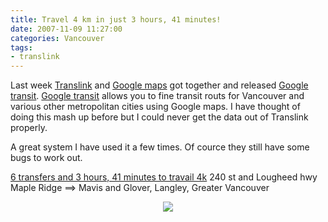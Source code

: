 ```yaml
---
title: Travel 4 km in just 3 hours, 41 minutes!
date: 2007-11-09 11:27:00
categories: Vancouver
tags: 
- translink
---
```

Last week <a href="http://www.google.ca/url?sa=t&amp;ct=res&amp;cd=1&amp;url=http%3A%2F%2Fwww.translink.bc.ca%2F&amp;ei=LqQ0R_b2I6OOgwOqk4mNCw&amp;usg=AFQjCNH0OEk3FTcS8GeV5X6vCgRbgU2T9w&amp;sig2=TTl7Gt46OJfkSiaor5Ij7Q">Translink</a> and <a href="http://www.google.com/maps">Google maps</a> got together and released <a href="http://www.google.com/transit">Google transit</a>.
<a href="http://www.google.com/transit">Google transit</a> allows you to fine transit routs for Vancouver and various other metropolitan cities using Google maps.
I have thought of doing this mash up before but I could never get the data out of Translink properly.

A great system I have used it a few times. Of cource they still have some bugs to work out.

<a href="http://maps.google.ca/maps?f=d&amp;hl=en&amp;geocode=&amp;time=11:08am&amp;date=08%2F11%2F07&amp;ttype=dep&amp;saddr=240+st+and+lougheed+hwy+maple+ridge&amp;daddr=mavis+and+glover,+Langley,+Greater+Vancouver,+British+Columbia,+Canada&amp;dirflg=r&amp;sll=49.176766,-122.567382&amp;sspn=0.01414,0.025234&amp;ie=UTF8&amp;z=11&amp;om=1&amp;start=0">6 transfers and 3 hours, 41 minutes to travail 4k</a>
240 st and Lougheed hwy Maple Ridge ==&gt; Mavis and Glover, Langley, Greater Vancouver
<p style="text-align: center"><img src="/public/uploads/2007/11/translink_map.jpg" /></p>
